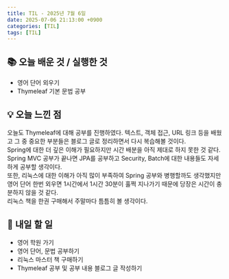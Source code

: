 ```yaml
---
title: TIL - 2025년 7월 6일
date: 2025-07-06 21:13:00 +0900
categories: [TIL]
tags: [TIL]
---
```


## 📚 **오늘 배운 것 / 실행한 것**

- 영어 단어 외우기
- Thymeleaf 기본 문법 공부

## 💡 **오늘 느낀 점**

오늘도 Thymeleaf에 대해 공부를 진행하였다. 텍스트, 객체 접근, URL 링크 등을 배웠고 그 중 중요한 부분들은 블로그 글로 정리하면서 다시 복습해볼 것이다.<br>
Spring에 대한 더 깊은 이해가 필요하지만 시간 배분을 아직 제대로 하지 못한 것 같다.<br>
Spring MVC 공부가 끝나면 JPA를 공부하고 Security, Batch에 대한 내용들도 자세하게 공부할 생각이다.<br>
또한, 리눅스에 대한 이해가 아직 많이 부족하여 Spring 공부와 병행할까도 생각했지만 영어 단어 한번 외우면 1시간에서 1시간 30분이 훌쩍 지나가기 때문에 당장은 시간이 충분하지 않을 것 같다.<br>
리눅스 책을 한권 구매해서 주말마다 틈틈히 볼 생각이다.<br>

## 🎯 **내일 할 일**

- 영어 학원 가기
- 영어 단어, 문법 공부하기
- 리눅스 마스터 책 구매하기
- Thymeleaf 공부 및 공부 내용 블로그 글 작성하기
